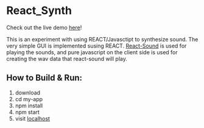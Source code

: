 # React_Synth
Check out the live demo [here](http://ttyio.com)!

This is an experiment with using REACT/Javasctipt to synthesize sound.
The very simple GUI is implemented susing REACT. [React-Sound](https://www.npmjs.com/package/react-sound) is used for playing the sounds, 
and pure javascript on the client side is used for creating the wav data that react-sound will play.

## How to Build & Run:
1. download
2. cd my-app
3. npm install
4. npm start
5. visit [localhost](http://localhost:3000)
